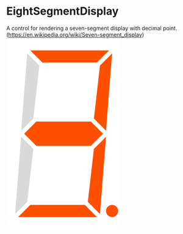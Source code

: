  # EightSegmentDisplay

 A control for rendering a seven-segment display with decimal point. (https://en.wikipedia.org/wiki/Seven-segment_display)
 ![](../../images/EightSegmentDisplay.png)

